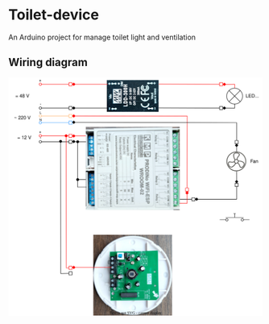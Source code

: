 # Toilet-device
An Arduino project for manage toilet light and ventilation

## Wiring diagram
![Wiring diagram](https://github.com/kovandzhiev/Toilet-device/blob/dev/doc/Wiring-diagram.svg)